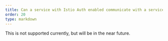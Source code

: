 ```yaml
---
title: Can a service with Istio Auth enabled communicate with a service without Istio?         
order: 20
type: markdown
---
```

This is not supported currently, but will be in the near future.
